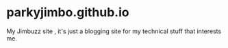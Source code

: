 # parkyjimbo.github.io
My Jimbuzz site , it's just a blogging site for my technical stuff that interests me.
